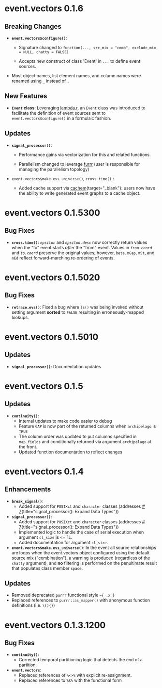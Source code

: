 # event.vectors 0.1.6

## Breaking Changes

-   **`event.vectors$configure()`**:

    -   Signature changed to `function(..., src_mix = "comb", exclude_mix = NULL, chatty = FALSE)`

    -   Accepts new construct of class 'Event' in `...` to define event sources.

-   Most object names, list element names, and column names were renamed using `_` instead of `.`

## New Features

-   **`Event` class**: Leveraging [lambda.r](https://cran.r-project.org/package=lambda.r), an `Event` class was introduced to facilitate the definition of event sources sent to `event.vectors$configure()` in a formulaic fashion.

## Updates

-   **`signal_processor()`**:

    -   Performance gains via vectorization for this and related functions.

    -   Parallelism changed to leverage [furrr](https://furrr.futureverse.org/) (user is responsible for managing the parallelism topology)

-   `event.vectors$make.evs_universe()`, `cross_time()` :

    -   Added cache support via [cachem](https://cachem.r-lib.org/){target="_blank"}: users now have the ability to write generated event graphs to a cache object.

# event.vectors 0.1.5300

## Bug Fixes

-   **`cross.time()`**: *`epsilon`* and *`epsilon.desc`* now correctly return values when the "to" event starts *after* the "from" event. Values in *`from.coord`* and *`to.coord`* preserve the original values; however, `beta`, `mGap`, `mSt`, and `mEd` reflect forward-marching re-ordering of events.

# event.vectors 0.1.5020

## Bug Fixes

-   **`retrace.evs()`**: Fixed a bug where `ls()` was being invoked without setting argument **sorted** to `FALSE` resulting in erroneously-mapped lookups.

# event.vectors 0.1.5010

## Updates

-   **`signal_processor()`**: Documentation updates

# event.vectors 0.1.5

## Updates

-   **`continuity()`**:
    -   Internal updates to make code easier to debug
    -   Feature `GAP` is now part of the returned columns when `archipelago` is `TRUE`
    -   The column order was updated to put columns specified in `map_fields` and conditionally returned via argument `archipelago` at the front.
    -   Updated function documentation to reflect changes

# event.vectors 0.1.4

## Enhancements

-   **`break_signal()`**:
    -   Added support for `POSIXct` and `character` classes (addresses [\# 7](https://github.com/delriaan/event.vectors/issues/7){title="signal_processor(): Expand Data Types"})
-   **`signal_processor()`**:
    -   Added support for `POSIXct` and `character` classes (addresses [\# 7](https://github.com/delriaan/event.vectors/issues/7){title="signal_processor(): Expand Data Types"})
    -   Implemented logic to handle the case of serial execution when argument `cl_size` is \<= 1L.
    -   Added documentation for argument `cl_size`.
-   **`event.vectors$make.evs_universe()`**: In the event all source relationships are loops when the event.vectors object configured using the default source mix ("combination"), a warning is produced (regardless of the `chatty` argument), and **no** filtering is performed on the penultimate result that populates class member `space`.

## Updates

-   Removed deprecated `purrr` functional style `~{ .x }`
-   Replaced references to `purrr::as_mapper()` with anonymous function definitions (i.e. `\(){}`)

# event.vectors 0.1.3.1200

## Bug Fixes

-   **`continuity()`**:
    -   Corrected temporal partitioning logic that detects the end of a partition.
-   **`event.vectors`**:
    -   Replaced references of `%<>%` with explicit re-assignment.
    -   Replaced references to `%$%` with the functional form
